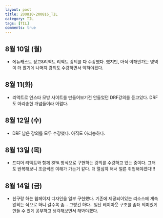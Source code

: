 ```yaml
---
layout: post
title: 200810-200816_TIL
category: TIL
tags: [TIL]
comments: true
---
```



## 8월 10일 (월)
- 에듀캐스트 장고&리액트 리액트 강의를 다 수강했다. 했지만, 아직 이해안가는 영역이 더 많기에 나머지 강의도 수강하면서 익혀야겠다.

## 8월 11(화)
- 리액트로 인스타 모방 사이트를 만들어보기전 안들었던 DRF강의를 듣고있다. DRF도 아리송한 개념들이라 어렵다.

## 8월 12일 (수)
- DRF 남은 강의를 모두 수강했다. 아직도 아리송하다.

## 8월 13일 (목)
- 드디어 리액트와 함께 SPA 방식으로 구현하는 강의를 수강하고 있는 중이다. 그래도 반복해보니 조금씩은 이해가 가는거 같다. 더 열심히 해서 얼른 취업해야겠다!!!

## 8월 14일 (금)
- 친구랑 하는 웹페이지 디자인을 일부 구현했다. 기존에 제공되어있는 리소스에 계속 얹히는 식으로 하니 갈수록 좀... 그렇긴 하다.. 일단 레이아웃 구조를 좀더 의미있게 만들 수 있게 공부하고 생각해보면서 해봐야겠다.
